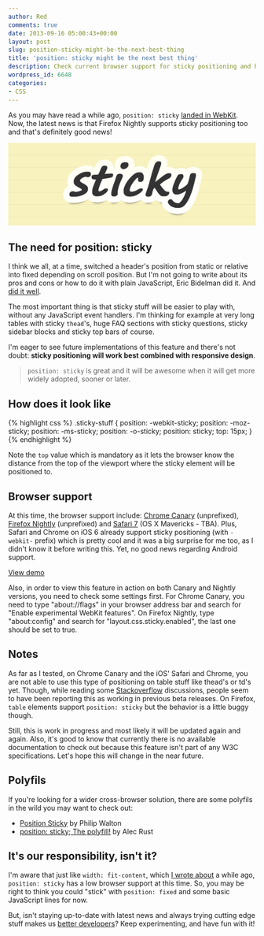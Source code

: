 ```yaml
---
author: Red
comments: true
date: 2013-09-16 05:00:43+00:00
layout: post
slug: position-sticky-might-be-the-next-best-thing
title: 'position: sticky might be the next best thing'
description: Check current browser support for sticky positioning and how this new CSS feature can enhance the user experience without any JavaScript.
wordpress_id: 6648
categories:
- CSS
---
```


As you may have read a while ago, `position: sticky` [landed in WebKit](http://updates.html5rocks.com/2012/08/Stick-your-landings-position-sticky-lands-in-WebKit). Now, the latest news is that Firefox Nightly supports sticky positioning too and that's definitely good news!

![Sticky positioning](/wp-content/uploads/2013/09/position-sticky.png)

<!-- more -->



## The need for position: sticky

I think we all, at a time, switched a header's position from static or relative into fixed depending on scroll position. But I'm not going to write about its pros and cons or how to do it with plain JavaScript, Eric Bidelman did it. And [did it well](http://updates.html5rocks.com/2012/08/Stick-your-landings-position-sticky-lands-in-WebKit).

The most important thing is that sticky stuff will be easier to play with, without any JavaScript event handlers. I'm thinking for example at very long tables with sticky `thead`'s, huge FAQ sections with sticky questions, sticky sidebar blocks and sticky top bars of course. 

I'm eager to see future implementations of this feature and there's not doubt: **sticky positioning will work best combined with responsive design**.


> `position: sticky` is great and it will be awesome when it will get more widely adopted, sooner or later.


## How does it look like
    
{% highlight css %}
.sticky-stuff {
  position: -webkit-sticky;
  position: -moz-sticky;
  position: -ms-sticky;
  position: -o-sticky;
  position: sticky;
  top: 15px;
}
{% endhighlight %}


Note the `top` value which is mandatory as it lets the browser know the distance from the top of the viewport where the sticky element will be positioned to.


## Browser support

At this time, the browser support include: [Chrome Canary](http://updates.html5rocks.com/2012/08/Stick-your-landings-position-sticky-lands-in-WebKit) (unprefixed), [Firefox Nightly](https://air.mozilla.org/intern-presentation-ford/) (unprefixed) and [Safari 7](http://www.broken-links.com/2013/07/10/web-platform-technologies-in-safari-6-1-and-7/) (OS X Mavericks - TBA). Plus, Safari and Chrome on iOS 6 already support sticky positioning (with `-webkit-` prefix) which is pretty cool and it was a big surprise for me too, as I didn't know it before writing this. Yet, no good news regarding Android support.

[View demo](/wp-content/uploads/2013/09/sticky-positioning.html)

Also, in order to view this feature in action on both Canary and Nightly versions, you need to check some settings first. For Chrome Canary, you need to type "about://flags" in your browser address bar and search for "Enable experimental WebKit features". On Firefox Nightly, type "about:config" and search for "layout.css.sticky.enabled", the last one should be set to true. 

## Notes

As far as I tested, on Chrome Canary and the iOS' Safari and Chrome, you are not able to use this type of positioning on table stuff like thead's or td's yet. Though, while reading some [Stackoverflow](http://stackoverflow.com/questions/15646747/css-position-sticky#comment25582510_15646803) discussions, people seem to have been reporting this as working in previous beta releases. On Firefox, `table` elements support `position: sticky` but the behavior is a little buggy though.

Still, this is work in progress and most likely it will be updated again and again. Also, it's good to know that currently there is no available documentation to check out because this feature isn't part of any W3C specifications. Let's hope this will change in the near future.

## Polyfils


If you're looking for a wider cross-browser solution, there are some polyfils in the wild you may want to check out:
	
  * [Position Sticky](https://github.com/philipwalton/polyfill/tree/master/demos/position-sticky) by Philip Walton	
  * [position: sticky; The polyfill!](https://github.com/matthewp/position--sticky-) by Alec Rust


## It's our responsibility, isn't it?


I'm aware that just like `width: fit-content`, which [I wrote about](http://www.red-team-design.com/horizontal-centering-using-css-fit-content-value) a while ago,  `position: sticky` has a low browser support at this time. So, you may be right to think you could "stick" with `position: fixed` and some basic JavaScript lines for now.

But, isn't staying up-to-date with latest news and always trying cutting edge stuff makes us [better developers](http://www.red-team-design.com/becoming-a-better-developer)? Keep experimenting, and have fun with it!
